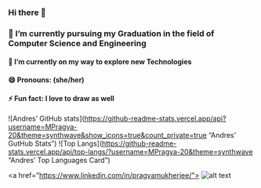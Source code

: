 ### Hi there 👋




###   🔭 I’m currently pursuing my Graduation in the field of Computer Science and Engineering
####  🌱 I’m currently on my way to explore new Technologies
####  😄 Pronouns: (she/her)
####  ⚡ Fun fact: I love to draw as well

![Andres’ GitHub stats](https://github-readme-stats.vercel.app/api?username=MPragya-20&theme=synthwave&show_icons=true&count_private=true “Andres’ GutHub Stats”)
![Top Langs](https://github-readme-stats.vercel.app/api/top-langs/?username=MPragya-20&theme=synthwave “Andres’ Top Languages Card”)



<a href=”https://www.linkedin.com/in/pragyamukherjee/"> ![alt text](https://img.shields.io/badge/-LinkedIn-0e76a8?style=plastic&logo=linkedIn)</a>
